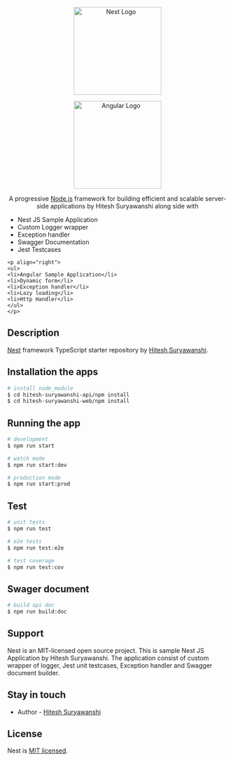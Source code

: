 <p align="center">
  <a href="http://nestjs.com/" target="blank"><img src="https://nestjs.com/img/logo-small.svg" width="200" alt="Nest Logo" /></a>
</p>
<p align="center">
  <a href="http://angular.io/" target="blank"><img src="https://angular.io/assets/images/logos/angular/angular.svg" width="200" alt="Angular Logo" /></a>
</p>

[circleci-image]: https://img.shields.io/circleci/build/github/nestjs/nest/master?token=abc123def456
[circleci-url]: https://circleci.com/gh/nestjs/nest

  <p align="center">A progressive <a href="http://nodejs.org" target="_blank">Node.js</a> framework for building efficient and scalable server-side applications by Hitesh Suryawanshi along side with <a href="http://angular.io" target="_blank"><Angular/></a></p>
    <p align="left">
    <ul>
    <li>Nest JS Sample Application</li>
    <li>Custom Logger wrapper</li>
    <li>Exception handler</li>
    <li>Swagger Documentation</li>
    <li>Jest Testcases</li>
    </ul>
    </p>
    
    
   
    <p align="right">
    <ul>
    <li>Angular Sample Application</li>
    <li>Dynamic form</li>
    <li>Exception handler</li>
    <li>Lazy loading</li>
    <li>Http Handler</li>
    </ul>
    </p>


## Description

[Nest](https://github.com/nestjs/nest) framework TypeScript starter repository by [Hitesh Suryawanshi](https://www.linkedin.com/in/hitesh-suryawanshi-147399111/).

## Installation the apps

```bash
# install node_module
$ cd hitesh-suryawanshi-api/npm install
$ cd hitesh-suryawanshi-web/npm install
```

## Running the  app

```bash
# development
$ npm run start

# watch mode
$ npm run start:dev

# production mode
$ npm run start:prod
```

## Test

```bash
# unit tests
$ npm run test

# e2e tests
$ npm run test:e2e

# test coverage
$ npm run test:cov
```

## Swager document

```bash
# build api doc
$ npm run build:doc
```

## Support

Nest is an MIT-licensed open source project. This is sample Nest JS Application by Hitesh Suryawanshi. The application consist of custom wrapper of logger, Jest unit testcases, Exception handler and Swagger document builder.

## Stay in touch

- Author - [Hitesh Suryawanshi](https://www.linkedin.com/in/hitesh-suryawanshi-147399111)

## License

Nest is [MIT licensed](LICENSE).
